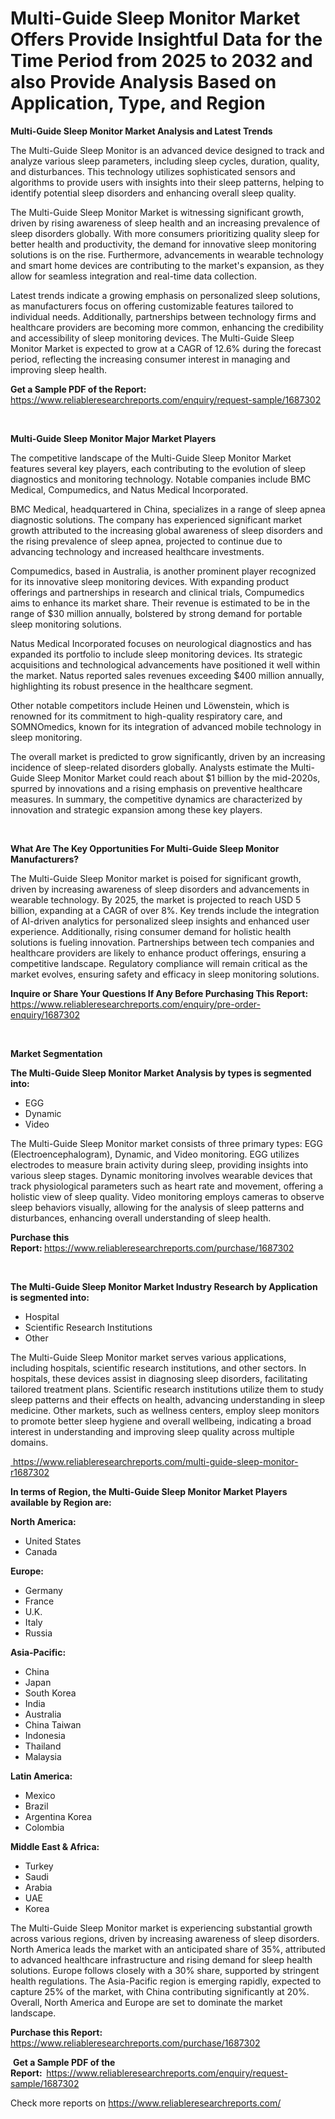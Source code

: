 <p><h1>Multi-Guide Sleep Monitor Market Offers Provide Insightful Data for the Time Period from 2025 to 2032 and also Provide Analysis Based on Application, Type, and Region</h1></p><p><strong>Multi-Guide Sleep Monitor Market Analysis and Latest Trends</strong></p>
<p><p>The Multi-Guide Sleep Monitor is an advanced device designed to track and analyze various sleep parameters, including sleep cycles, duration, quality, and disturbances. This technology utilizes sophisticated sensors and algorithms to provide users with insights into their sleep patterns, helping to identify potential sleep disorders and enhancing overall sleep quality. </p><p>The Multi-Guide Sleep Monitor Market is witnessing significant growth, driven by rising awareness of sleep health and an increasing prevalence of sleep disorders globally. With more consumers prioritizing quality sleep for better health and productivity, the demand for innovative sleep monitoring solutions is on the rise. Furthermore, advancements in wearable technology and smart home devices are contributing to the market's expansion, as they allow for seamless integration and real-time data collection.</p><p>Latest trends indicate a growing emphasis on personalized sleep solutions, as manufacturers focus on offering customizable features tailored to individual needs. Additionally, partnerships between technology firms and healthcare providers are becoming more common, enhancing the credibility and accessibility of sleep monitoring devices. The Multi-Guide Sleep Monitor Market is expected to grow at a CAGR of 12.6% during the forecast period, reflecting the increasing consumer interest in managing and improving sleep health.</p></p>
<p><strong>Get a Sample PDF of the Report:&nbsp;</strong> <a href="https://www.reliableresearchreports.com/enquiry/request-sample/1687302?utm_campaign=2657&utm_medium=2&utm_source=Github&utm_content=ia&utm_term=26032025&utm_id=multi-guide-sleep-monitor">https://www.reliableresearchreports.com/enquiry/request-sample/1687302</a></p>
<p>&nbsp;</p>
<p><strong>Multi-Guide Sleep Monitor Major Market Players</strong></p>
<p><p>The competitive landscape of the Multi-Guide Sleep Monitor Market features several key players, each contributing to the evolution of sleep diagnostics and monitoring technology. Notable companies include BMC Medical, Compumedics, and Natus Medical Incorporated.</p><p>BMC Medical, headquartered in China, specializes in a range of sleep apnea diagnostic solutions. The company has experienced significant market growth attributed to the increasing global awareness of sleep disorders and the rising prevalence of sleep apnea, projected to continue due to advancing technology and increased healthcare investments.</p><p>Compumedics, based in Australia, is another prominent player recognized for its innovative sleep monitoring devices. With expanding product offerings and partnerships in research and clinical trials, Compumedics aims to enhance its market share. Their revenue is estimated to be in the range of $30 million annually, bolstered by strong demand for portable sleep monitoring solutions.</p><p>Natus Medical Incorporated focuses on neurological diagnostics and has expanded its portfolio to include sleep monitoring devices. Its strategic acquisitions and technological advancements have positioned it well within the market. Natus reported sales revenues exceeding $400 million annually, highlighting its robust presence in the healthcare segment.</p><p>Other notable competitors include Heinen und Löwenstein, which is renowned for its commitment to high-quality respiratory care, and SOMNOmedics, known for its integration of advanced mobile technology in sleep monitoring.</p><p>The overall market is predicted to grow significantly, driven by an increasing incidence of sleep-related disorders globally. Analysts estimate the Multi-Guide Sleep Monitor Market could reach about $1 billion by the mid-2020s, spurred by innovations and a rising emphasis on preventive healthcare measures. In summary, the competitive dynamics are characterized by innovation and strategic expansion among these key players.</p></p>
<p>&nbsp;</p>
<p><strong>What Are The Key Opportunities For Multi-Guide Sleep Monitor Manufacturers?</strong></p>
<p><p>The Multi-Guide Sleep Monitor market is poised for significant growth, driven by increasing awareness of sleep disorders and advancements in wearable technology. By 2025, the market is projected to reach USD 5 billion, expanding at a CAGR of over 8%. Key trends include the integration of AI-driven analytics for personalized sleep insights and enhanced user experience. Additionally, rising consumer demand for holistic health solutions is fueling innovation. Partnerships between tech companies and healthcare providers are likely to enhance product offerings, ensuring a competitive landscape. Regulatory compliance will remain critical as the market evolves, ensuring safety and efficacy in sleep monitoring solutions.</p></p>
<p><strong>Inquire or Share Your Questions If Any Before Purchasing This Report:</strong> <a href="https://www.reliableresearchreports.com/enquiry/pre-order-enquiry/1687302?utm_campaign=2657&utm_medium=2&utm_source=Github&utm_content=ia&utm_term=26032025&utm_id=multi-guide-sleep-monitor">https://www.reliableresearchreports.com/enquiry/pre-order-enquiry/1687302</a></p>
<p>&nbsp;</p>
<p><strong>Market Segmentation</strong></p>
<p><strong>The Multi-Guide Sleep Monitor Market Analysis by types is segmented into:</strong></p>
<p><ul><li>EGG</li><li>Dynamic</li><li>Video</li></ul></p>
<p><p>The Multi-Guide Sleep Monitor market consists of three primary types: EGG (Electroencephalogram), Dynamic, and Video monitoring. EGG utilizes electrodes to measure brain activity during sleep, providing insights into various sleep stages. Dynamic monitoring involves wearable devices that track physiological parameters such as heart rate and movement, offering a holistic view of sleep quality. Video monitoring employs cameras to observe sleep behaviors visually, allowing for the analysis of sleep patterns and disturbances, enhancing overall understanding of sleep health.</p></p>
<p><strong>Purchase this Report:&nbsp;</strong><a href="https://www.reliableresearchreports.com/purchase/1687302?utm_campaign=2657&utm_medium=2&utm_source=Github&utm_content=ia&utm_term=26032025&utm_id=multi-guide-sleep-monitor">https://www.reliableresearchreports.com/purchase/1687302</a></p>
<p>&nbsp;</p>
<p><strong>The Multi-Guide Sleep Monitor Market Industry Research by Application is segmented into:</strong></p>
<p><ul><li>Hospital</li><li>Scientific Research Institutions</li><li>Other</li></ul></p>
<p><p>The Multi-Guide Sleep Monitor market serves various applications, including hospitals, scientific research institutions, and other sectors. In hospitals, these devices assist in diagnosing sleep disorders, facilitating tailored treatment plans. Scientific research institutions utilize them to study sleep patterns and their effects on health, advancing understanding in sleep medicine. Other markets, such as wellness centers, employ sleep monitors to promote better sleep hygiene and overall wellbeing, indicating a broad interest in understanding and improving sleep quality across multiple domains.</p></p>
<p><a href="https://www.reliableresearchreports.com/multi-guide-sleep-monitor-r1687302?utm_campaign=2657&utm_medium=2&utm_source=Github&utm_content=ia&utm_term=26032025&utm_id=multi-guide-sleep-monitor">&nbsp;https://www.reliableresearchreports.com/multi-guide-sleep-monitor-r1687302</a></p>
<p><strong>In terms of Region, the Multi-Guide Sleep Monitor Market Players available by Region are:</strong></p>
<p>
    <p> <strong> North America: </strong>
        <ul>
            <li>United States</li>
            <li>Canada</li>
        </ul>
        </p> 
    <p> <strong> Europe: </strong>
        <ul>
            <li>Germany</li>
            <li>France</li>
            <li>U.K.</li>
            <li>Italy</li>
            <li>Russia</li>
        </ul>
        </p> 
    <p> <strong> Asia-Pacific: </strong>
        <ul>
            <li>China</li>
            <li>Japan</li>
            <li>South Korea</li>
            <li>India</li>
            <li>Australia</li>
            <li>China Taiwan</li>
            <li>Indonesia</li>
            <li>Thailand</li>
            <li>Malaysia</li>
        </ul>
        </p> 
    <p> <strong> Latin America: </strong>
        <ul>
            <li>Mexico</li>
            <li>Brazil</li>
            <li>Argentina Korea</li>
            <li>Colombia</li>
        </ul>
        </p> 
    <p> <strong> Middle East & Africa: </strong>
        <ul>
            <li>Turkey</li>
            <li>Saudi</li>
            <li>Arabia</li>
            <li>UAE</li>
            <li>Korea</li>
        </ul>
    </p>
    </p>
<p><p>The Multi-Guide Sleep Monitor market is experiencing substantial growth across various regions, driven by increasing awareness of sleep disorders. North America leads the market with an anticipated share of 35%, attributed to advanced healthcare infrastructure and rising demand for sleep health solutions. Europe follows closely with a 30% share, supported by stringent health regulations. The Asia-Pacific region is emerging rapidly, expected to capture 25% of the market, with China contributing significantly at 20%. Overall, North America and Europe are set to dominate the market landscape.</p></p>
<p><strong>Purchase this Report: </strong><a href="https://www.reliableresearchreports.com/purchase/1687302?utm_campaign=2657&utm_medium=2&utm_source=Github&utm_content=ia&utm_term=26032025&utm_id=multi-guide-sleep-monitor">https://www.reliableresearchreports.com/purchase/1687302</a></p>
<p>&nbsp;<strong>Get a Sample PDF of the Report:&nbsp;&nbsp;</strong><a href="https://www.reliableresearchreports.com/enquiry/request-sample/1687302?utm_campaign=2657&utm_medium=2&utm_source=Github&utm_content=ia&utm_term=26032025&utm_id=multi-guide-sleep-monitor">https://www.reliableresearchreports.com/enquiry/request-sample/1687302</a></p>
<p><strong></strong></p>
<p>Check more reports on <a href="https://www.reliableresearchreports.com/?utm_campaign=2657&utm_medium=2&utm_source=Github&utm_content=ia&utm_term=26032025&utm_id=multi-guide-sleep-monitor">https://www.reliableresearchreports.com/</a></p>